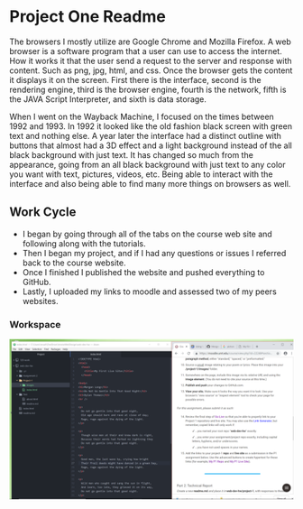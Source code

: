 # Project One Readme

The browsers I mostly utilize are Google Chrome and Mozilla Firefox. A web browser is a software program that a user can use to access the internet. How it works it that the user send a request to the server and response with content. Such as png, jpg, html, and css. Once the browser gets the content it displays it on the screen. First there is the interface, second is the rendering engine, third is the browser engine, fourth is the network, fifth is the JAVA Script Interpreter, and sixth is data storage.

When I went on the Wayback Machine, I focused on the times between 1992 and 1993. In 1992 it looked like the old fashion black screen with green text and nothing else. A year later the interface had a distinct outline with buttons that almost had a 3D effect and a light background instead of the all black background with just text. It has changed so much from the appearance, going from an all black background with just text to any color you want with text, pictures, videos, etc. Being able to interact with the interface and also being able to find many more things on browsers as well.

## Work Cycle
- I began by going through all of the tabs on the course web site and following along with the tutorials.
- Then I began my project, and if I had any questions or issues I referred back to the course website.
- Once I finished I published the website and pushed everything to GitHub.
- Lastly, I uploaded my links to moodle and assessed two of my peers websites.  

### Workspace
![Picture of Screen Shot](./Images/screen_shot.PNG)
